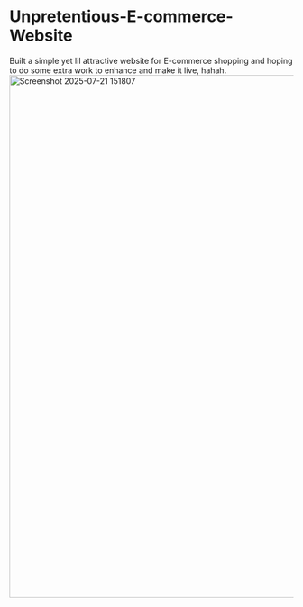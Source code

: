 # Unpretentious-E-commerce-Website
Built a simple yet  lil attractive website for E-commerce shopping and hoping to do some extra work to enhance and make it live, hahah.
<img width="1872" height="927" alt="Screenshot 2025-07-21 151807" src="https://github.com/user-attachments/assets/4237f661-3a8f-474c-bd93-cf8a0bc1f1e6" />
